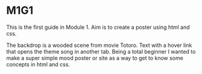 ﻿# M1G1
This is the first guide in Module 1.
Aim is to create a poster using html and css. 

The backdrop is a wooded scene from movie Totoro. Text with a hover link that opens the theme song in another tab. 
Being a total beginner I wanted to make a super simple mood poster or site as a way to get to know some concepts in html and css. 
